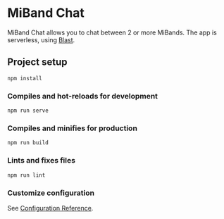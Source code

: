 # MiBand Chat

MiBand Chat allows you to chat between 2 or more MiBands.
The app is serverless, using [Blast](https://www.npmjs.com/package/blast-api).

## Project setup
```
npm install
```

### Compiles and hot-reloads for development
```
npm run serve
```

### Compiles and minifies for production
```
npm run build
```

### Lints and fixes files
```
npm run lint
```

### Customize configuration
See [Configuration Reference](https://cli.vuejs.org/config/).
